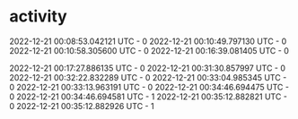 # activity

2022-12-21 00:08:53.042121 UTC - 0
2022-12-21 00:10:49.797130 UTC - 0
2022-12-21 00:10:58.305600 UTC - 0
2022-12-21 00:16:39.081405 UTC - 0


2022-12-21 00:17:27.886135 UTC - 0
2022-12-21 00:31:30.857997 UTC - 0
2022-12-21 00:32:22.832289 UTC - 0
2022-12-21 00:33:04.985345 UTC - 0
2022-12-21 00:33:13.963191 UTC - 0
2022-12-21 00:34:46.694475 UTC - 0
2022-12-21 00:34:46.694581 UTC - 1
2022-12-21 00:35:12.882821 UTC - 0
2022-12-21 00:35:12.882926 UTC - 1
